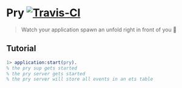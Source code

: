 # Pry [![Travis-CI](https://api.travis-ci.org/ostera/pry.svg)](https://travis-ci.org/ostera/pry)
> Watch your application spawn an unfold right in front of you 🔭

## Tutorial

```erlang
1> application:start(pry).
% the pry sup gets started
% the pry server gets started
% the pry server will store all events in an ets table
```
